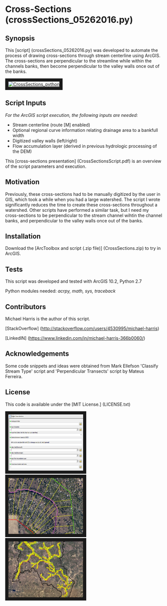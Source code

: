 # Cross-Sections (crossSections_05262016.py)
## Synopsis

This [script] (crossSections_05262016.py) was developed to automate the process of drawing cross-sections through stream centerline using ArcGIS.  The cross-sections are perpendicular to the streamline while within the channels banks, then become perpendicular to the valley walls once out of the banks.

<a href="http://www.youtube.com/watch?feature=player_embedded&v=qSQw5f6VlWg
" target="_blank"><img src="http://img.youtube.com/vi/qSQw5f6VlWg/0.jpg" 
alt="CrossSections_python" width="240" height="180" border="10" /></a>

## Script Inputs

*For the ArcGIS script execution, the following inputs are needed:*
+ Stream centerline (route [M] enabled)
+ Optional regional curve information relating drainage area to a bankfull width
+ Digitized valley walls (left/right)
+ Flow accumulation layer (derived in previous hydrologic processing of the DEM)

This [cross-sections presentation] (CrossSectionsScript.pdf) is an overview of the script parameters and execution.

## Motivation

Previously, these cross-sections had to be manually digitized by the user in GIS, which took a while when you had a large watershed. The script I wrote significantly reduces the time to create these cross-sections throughout a watershed. Other scripts have performed a similar task, but I need my cross-sections to be perpendicular to the stream channel wihtin the channel banks, and perpendicular to the valley walls once out of the banks.

## Installation

Download the [ArcToolbox and script (.zip file)] (CrossSections.zip) to try in ArcGIS.

## Tests

This script was developed and tested with ArcGIS 10.2, Python 2.7

Python modules needed: *acrpy, math, sys, traceback*

## Contributors

Michael Harris is the author of this script.

[StackOverflow] (http://stackoverflow.com/users/4530995/michael-harris)

[LinkedIN] (https://www.linkedin.com/in/michael-harris-366b0060/)

## Acknowledgements

Some code snippets and ideas were obtained from Mark Ellefson 'Classify Stream Type' script and 'Perpendicular Transects' script by Mateus Ferreira.

## License

This code is available under the [MIT License.] (LICENSE.txt)

<img src="XSinputs.png" width="240" height="180" border="10" />
<img src="XSoutput.png" width="240" height="180" border="10" />
<img src="XSwatershed.png" width="240" height="180" border="10" />

